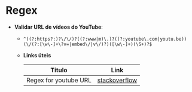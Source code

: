 # Regex

* **Validar URL de vídeos do YouTube**: 

  * ```regex
    ^((?:https?:)?\/\/)?((?:www|m)\.)?((?:youtube\.com|youtu.be))(\/(?:[\w\-]+\?v=|embed\/|v\/)?)([\w\-]+)(\S+)?$
    ``` 
    
  * **Links úteis**
    
    Título | Link
    :----------: | :----------:
    Regex for youtube URL | [stackoverflow](https://stackoverflow.com/questions/19377262/regex-for-youtube-url)
    
